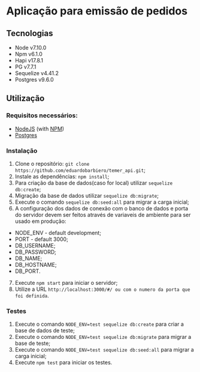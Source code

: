 # Aplicação para emissão de pedidos

## Tecnologias
* Node v7.10.0
* Npm v6.1.0
* Hapi v17.8.1
* PG v7.7.1
* Sequelize v4.41.2
* Postgres v9.6.0

## Utilização
### Requisitos necessários:
* [NodeJS](http://nodejs.org/) (with [NPM](https://www.npmjs.org/))
* [Postgres](https://www.postgresql.org/download/)

### Instalação
1. Clone o repositório: `git clone https://github.com/eduardobarbiero/temer_api.git`;
2. Instale as dependências: `npm install`;
3. Para criação da base de dados(caso for local) utilizar `sequelize db:create`;
4. Migração da base de dados utilizar `sequelize db:migrate`;
5. Execute o comando `sequelize db:seed:all` para migrar a carga inicial;
6. A configuração dos dados de conexão com o banco de dados e porta do servidor devem ser feitos através de variaveis de ambiente para ser usado em produção: 
* NODE_ENV - default development;
* PORT - default 3000;
* DB_USERNAME;
* DB_PASSWORD;
* DB_NAME;
* DB_HOSTNAME;
* DB_PORT.
7. Execute `npm start` para iniciar o servidor;
8. Utilize a URL `http://localhost:3000/#/ ou com o numero da porta que foi definida`.

### Testes
1. Execute o comando `NODE_ENV=test sequelize db:create` para criar a base de dados de teste;
2. Execute o comando `NODE_ENV=test sequelize db:migrate` para migrar a base de teste;
3. Execute o comando `NODE_ENV=test sequelize db:seed:all` para migrar a carga inicial;
4. Execute `npm test` para iniciar os testes.